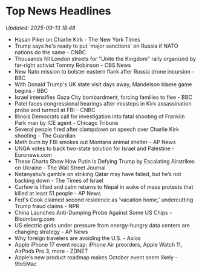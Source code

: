 # Top News Headlines

_Updated: 2025-09-13 18:48_

- Hasan Piker on Charlie Kirk - The New York Times
- Trump says he's ready to put 'major sanctions' on Russia if NATO nations do the same - CNBC
- Thousands fill London streets for "Unite the Kingdom" rally organized by far-right activist Tommy Robinson - CBS News
- New Nato mission to bolster eastern flank after Russia drone incursion - BBC
- With Donald Trump's UK state visit days away, Mandelson blame game begins - BBC
- Israel intensifies Gaza City bombardment, forcing families to flee - BBC
- Patel faces congressional hearings after missteps in Kirk assassination probe and turmoil at FBI - CNBC
- Illinois Democrats call for investigation into fatal shooting of Franklin Park man by ICE agent - Chicago Tribune
- Several people fired after clampdown on speech over Charlie Kirk shooting - The Guardian
- Meth burn by FBI smokes out Montana animal shelter - AP News
- UNGA votes to back two-state solution for Israel and Palestine - Euronews.com
- These Charts Show How Putin Is Defying Trump by Escalating Airstrikes on Ukraine - The Wall Street Journal
- Netanyahu’s gamble on striking Qatar may have failed, but he’s not backing down - The Times of Israel
- Curfew is lifted and calm returns to Nepal in wake of mass protests that killed at least 51 people - AP News
- Fed's Cook claimed second residence as 'vacation home,' undercutting Trump fraud claims - NPR
- China Launches Anti-Dumping Probe Against Some US Chips - Bloomberg.com
- US electric grids under pressure from energy-hungry data centers are changing strategy - AP News
- Why foreign travelers are avoiding the U.S. - Axios
- Apple iPhone 17 event recap: iPhone Air preorders, Apple Watch 11, AirPods Pro 3, more - ZDNET
- Apple’s new product roadmap makes October event seem likely - 9to5Mac
